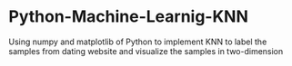 # Python-Machine-Learnig-KNN
Using numpy and matplotlib of Python to implement KNN to label the samples from dating website and visualize the samples in two-dimension
